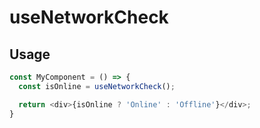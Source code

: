 # useNetworkCheck

## Usage

```ts
const MyComponent = () => {
  const isOnline = useNetworkCheck();

  return <div>{isOnline ? 'Online' : 'Offline'}</div>;
}
```

